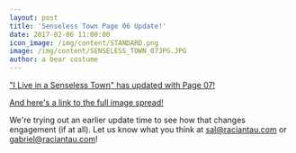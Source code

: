 ```yaml
---
layout: post
title: 'Senseless Town Page 06 Update!'
date: 2017-02-06 11:00:00
icon_image: /img/content/STANDARD.png
image: /img/content/SENSELESS_TOWN_07JPG.JPG
author: a bear costume
---
```



["I Live in a Senseless Town" has updated with Page 07!](/comics/senseless+town_07/)

[And here's a link to the full image spread!](/img/content/SENSELESS_TOWN_06-07_SPREAD.JPG)

We're trying out an earlier update time to see how that changes engagement (if at all). Let us know what you think at sal@raciantau.com or gabriel@raciantau.com!